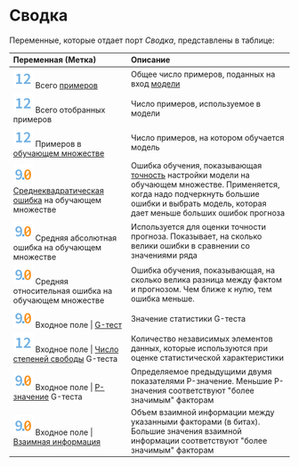 # Сводка

Переменные, которые отдает порт *Сводка*, представлены в таблице:

| Переменная (Метка) | Описание |
|:-------|:-------|
| ![](../../../images/icons/data-types/integer_default.svg) Всего [примеров](https://wiki.loginom.ru/articles/training-sample.html) | Общее число примеров, поданных на вход [модели](https://wiki.loginom.ru/articles/taught-model.html) |
| ![](../../../images/icons/data-types/integer_default.svg) Всего отобранных примеров | Число примеров, используемое в модели |
| ![](../../../images/icons/data-types/integer_default.svg) Примеров в [обучающем множестве](https://wiki.loginom.ru/articles/training-set.html) | Число примеров, на котором обучается модель |
| ![](../../../images/icons/data-types/float_default.svg) [Среднеквадратическая ошибка](https://wiki.loginom.ru/articles/standard-estimation-error.html) на обучающем множестве | Ошибка обучения, показывающая [точность](https://wiki.loginom.ru/articles/precision.html) настройки модели на обучающем множестве. Применяется, когда надо подчеркнуть большие ошибки и выбрать модель, которая дает меньше больших ошибок прогноза  |
| ![](../../../images/icons/data-types/float_default.svg) Средняя абсолютная ошибка на обучающем множестве| Используется для оценки точности прогноза. Показывает, на сколько велики ошибки в сравнении со значениями ряда  |
| ![](../../../images/icons/data-types/float_default.svg) Средняя относительная ошибка на обучающем множестве | Ошибка обучения, показывающая, на сколько велика разница между фактом и прогнозом. Чем ближе к нулю, тем ошибка меньше.|
| ![](../../../images/icons/data-types/float_default.svg) Входное поле &#124; [G-тест](https://ru.qwe.wiki/wiki/G-test) | Значение статистики G-теста |
| ![](../../../images/icons/data-types/integer_default.svg) Входное поле &#124; [Число степеней свободы](https://wiki.loginom.ru/articles/degrees-of-freedom.html) G-теста | Количество независимых элементов данных, которые используются при оценке статистической характеристики |
| ![](../../../images/icons/data-types/float_default.svg) Входное поле &#124; [P-значение](https://ru.wikipedia.org/wiki/P-%D0%B7%D0%BD%D0%B0%D1%87%D0%B5%D0%BD%D0%B8%D0%B5) G-теста |  Определяемое предыдущими двумя показателями P-значение. Меньшие P-значения соответствуют "более значимым" факторам |                          
| ![](../../../images/icons/data-types/float_default.svg) Входное поле &#124; [Взаимная информация](https://ru.wikipedia.org/wiki/%D0%92%D0%B7%D0%B0%D0%B8%D0%BC%D0%BD%D0%B0%D1%8F_%D0%B8%D0%BD%D1%84%D0%BE%D1%80%D0%BC%D0%B0%D1%86%D0%B8%D1%8F) | Объем взаимной информации между указанными факторами (в битах). Большие значения взаимной информации соответствуют "более значимым" факторам |
